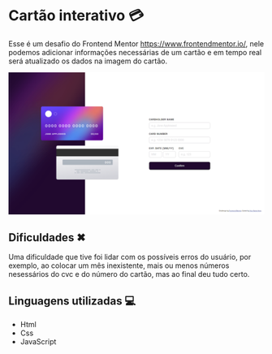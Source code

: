 # Cartão interativo 💳
Esse é um desafio do Frontend Mentor https://www.frontendmentor.io/, nele podemos adicionar informações necessárias de um cartão e em tempo real será atualizado os dados na imagem do cartão.

<img src="./src/images/imagem-projeto.png">

## Dificuldades ✖
Uma dificuldade que tive foi lidar com os possíveis erros do usuário, por exemplo, ao colocar um mês inexistente, mais ou menos números nesessários do cvc e do número do cartão, mas ao final deu tudo certo.

## Linguagens utilizadas 💻
- Html
- Css
- JavaScript

